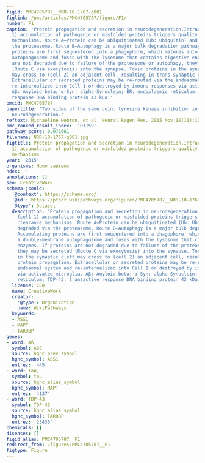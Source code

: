 ```yaml
---
figid: PMC4705787__NRR-10-1767-g001
figlink: /pmc/articles/PMC4705787/figure/F1/
number: F1
caption: 'Protein propagation and secretion in neurodegeneration.Intracellular (cell
  1) accumulation of pathogenic or misfolded proteins triggers quality control clearance
  mechanisms. Route A–Protein can be ubiquitinated (Ub: Ubiquitin) and degraded via
  the proteasome. Route B–Autophagy is a major bulk degradation pathway. Accumulating
  proteins are first sequestered into a phagophore, which matures into a double-membrane
  autophagosome and fuses with the lysosome that contains digestive enzymes. If proteins
  are not degraded due to failure of the proteasome or autophagy, they may be secreted
  (Route C via exocytosis) into the synapse. Toxic proteins in the synaptic cleft
  may cross to (cell 2) an adjacent cell, resulting in trans-synaptic protein propagation.
  Extracellular or secreted proteins may be re-routed via the endosomal system and
  re-internalized into Cell 1 or destroyed by immune responses via activated microglia.
  Aβ: Amyloid beta; α-Syn: alpha-Synuclein; ER: endoplasmic reticulum; TDP-43: transactive
  response DNA binding protein 43 kDa.'
pmcid: PMC4705787
papertitle: 'Two sides of the same coin: tyrosine kinase inhibition in cancer and
  neurodegeneration.'
reftext: Michaeline Hebron, et al. Neural Regen Res. 2015 Nov;10(11):1767-1769.
pmc_ranked_result_index: '101159'
pathway_score: 0.971661
filename: NRR-10-1767-g001.jpg
figtitle: Protein propagation and secretion in neurodegeneration.Intracellular (cell
  1) accumulation of pathogenic or misfolded proteins triggers quality control clearance
  mechanisms
year: '2015'
organisms: Homo sapiens
ndex: ''
annotations: []
seo: CreativeWork
schema-jsonld:
  '@context': https://schema.org/
  '@id': https://pfocr.wikipathways.org/figures/PMC4705787__NRR-10-1767-g001.html
  '@type': Dataset
  description: 'Protein propagation and secretion in neurodegeneration.Intracellular
    (cell 1) accumulation of pathogenic or misfolded proteins triggers quality control
    clearance mechanisms. Route A–Protein can be ubiquitinated (Ub: Ubiquitin) and
    degraded via the proteasome. Route B–Autophagy is a major bulk degradation pathway.
    Accumulating proteins are first sequestered into a phagophore, which matures into
    a double-membrane autophagosome and fuses with the lysosome that contains digestive
    enzymes. If proteins are not degraded due to failure of the proteasome or autophagy,
    they may be secreted (Route C via exocytosis) into the synapse. Toxic proteins
    in the synaptic cleft may cross to (cell 2) an adjacent cell, resulting in trans-synaptic
    protein propagation. Extracellular or secreted proteins may be re-routed via the
    endosomal system and re-internalized into Cell 1 or destroyed by immune responses
    via activated microglia. Aβ: Amyloid beta; α-Syn: alpha-Synuclein; ER: endoplasmic
    reticulum; TDP-43: transactive response DNA binding protein 43 kDa.'
  license: CC0
  name: CreativeWork
  creator:
    '@type': Organization
    name: WikiPathways
  keywords:
  - ASS1
  - MAPT
  - TARDBP
genes:
- word: Aß,
  symbol: ASS
  source: hgnc_prev_symbol
  hgnc_symbol: ASS1
  entrez: '445'
- word: Tau,
  symbol: tau
  source: hgnc_alias_symbol
  hgnc_symbol: MAPT
  entrez: '4137'
- word: TDP-43.
  symbol: TDP-43
  source: hgnc_alias_symbol
  hgnc_symbol: TARDBP
  entrez: '23435'
chemicals: []
diseases: []
figid_alias: PMC4705787__F1
redirect_from: /figures/PMC4705787__F1
figtype: Figure
---
```

